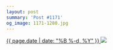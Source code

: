 ```yaml
---
layout: post
summary: 'Post #1171'
og_image: 1171-1280.jpg
---
```


<p>
 <time>
  <a href="/1171">
   {{ page.date | date: "%B %-d, %Y" }}
  </a>
 </time>
 <a href="/1171">
  <img sizes="(min-width: 700px) 50vw, calc(100vw - 2rem)" src="{{ site.assets_url }}/1171-640.jpg" srcset="{{ site.assets_url }}/1171-320.jpg 320w, {{ site.assets_url }}/1171-640.jpg 640w, {{ site.assets_url }}/1171-960.jpg 960w, {{ site.assets_url }}/1171-1280.jpg 1280w"/>
 </a>
</p>
